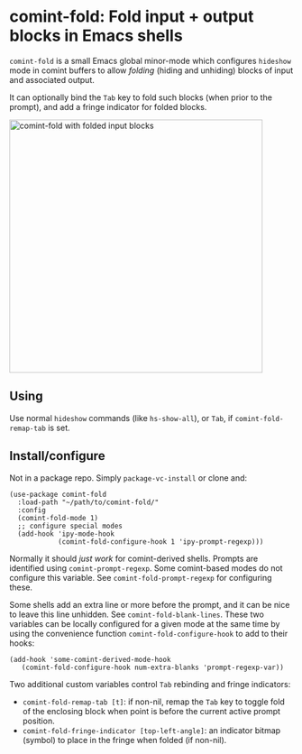 # comint-fold: Fold input + output blocks in Emacs shells

`comint-fold` is a small Emacs global minor-mode which configures `hideshow` mode in comint buffers to allow *folding* (hiding and unhiding) blocks of input and associated output. 

It can optionally bind the `Tab` key to fold such blocks (when prior to the prompt), and add a fringe indicator for folded blocks.

<img width="449" alt="comint-fold with folded input blocks" src="https://github.com/jdtsmith/comint-fold/assets/93749/c7d768d9-117b-400a-ba79-153bbbf6c48d">

## Using

Use normal `hideshow` commands (like `hs-show-all`), or `Tab`, if `comint-fold-remap-tab` is set.  

## Install/configure

Not in a package repo.  Simply `package-vc-install` or clone and:

```elisp
(use-package comint-fold
  :load-path "~/path/to/comint-fold/"
  :config
  (comint-fold-mode 1)
  ;; configure special modes 
  (add-hook 'ipy-mode-hook
            (comint-fold-configure-hook 1 'ipy-prompt-regexp)))
```

Normally it should *just work* for comint-derived shells.  Prompts are identified using `comint-prompt-regexp`.  Some comint-based modes do not configure this variable.  See `comint-fold-prompt-regexp` for configuring these. 

Some shells add an extra line or more before the prompt, and it can be nice to leave this line unhidden.  See `comint-fold-blank-lines`.  These two variables can be locally configured for a given mode at the same time by using the convenience function `comint-fold-configure-hook` to add to their hooks:

```elisp
(add-hook 'some-comint-derived-mode-hook
   (comint-fold-configure-hook num-extra-blanks 'prompt-regexp-var))
```

Two additional custom variables control `Tab` rebinding and fringe indicators:

- `comint-fold-remap-tab [t]`: if non-nil, remap the `Tab` key to toggle fold of the enclosing block when point is before the current active prompt position.
- `comint-fold-fringe-indicator [top-left-angle]`: an indicator bitmap (symbol) to place in the fringe when folded (if non-nil).
